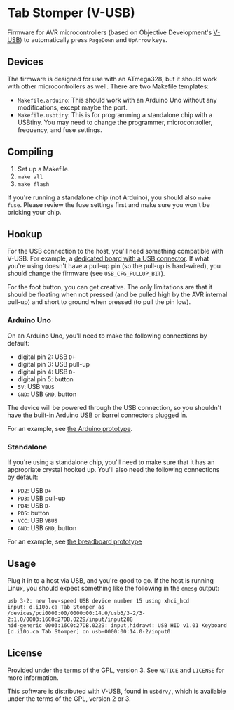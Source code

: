 # Tab Stomper (V-USB)

Firmware for AVR microcontrollers (based on Objective Development's [V-USB](https://www.obdev.at/products/vusb/)) to automatically press `PageDown` and `UpArrow` keys.


## Devices

The firmware is designed for use with an ATmega328, but it should work with other microcontrollers as well.
There are two Makefile templates:

* `Makefile.arduino`: This should work with an Arduino Uno without any modifications, except maybe the port.
* `Makefile.usbtiny`: This is for programming a standalone chip with a USBtiny. You may need to change the programmer, microcontroller, frequency, and fuse settings.


## Compiling

1. Set up a Makefile.
1. `make all`
1. `make flash`

If you're running a standalone chip (not Arduino), you should also `make fuse`.
Please review the fuse settings first and make sure you won't be bricking your chip.


## Hookup

For the USB connection to the host, you'll need something compatible with V-USB.
For example, a [dedicated board with a USB connector](https://d.i10o.ca/projects/vusb-dev-board/).
If what you're using doesn't have a pull-up pin (so the pull-up is hard-wired), you should change the firmware (see `USB_CFG_PULLUP_BIT`).

For the foot button, you can get creative.
The only limitations are that it should be floating when not pressed (and be pulled high by the AVR internal pull-up) and short to ground when pressed (to pull the pin low).


### Arduino Uno

On an Arduino Uno, you'll need to make the following connections by default:

* digital pin 2: USB `D+`
* digital pin 3: USB pull-up
* digital pin 4: USB `D-`
* digital pin 5: button
* `5V`: USB `VBUS`
* `GND`: USB `GND`, button

The device will be powered through the USB connection, so you shouldn't have the built-in Arduino USB or barrel connectors plugged in.

For an example, see [the Arduino prototype](https://d.i10o.ca/projects/tab-stomper/prototype-vusb-arduino/).


### Standalone

If you're using a standalone chip, you'll need to make sure that it has an appropriate crystal hooked up.
You'll also need the following connections by default:

* `PD2`: USB `D+`
* `PD3`: USB pull-up
* `PD4`: USB `D-`
* `PD5`: button
* `VCC`: USB `VBUS`
* `GND`: USB `GND`, button

For an example, see [the breadboard prototype](https://d.i10o.ca/projects/tab-stomper/prototype-vusb-breadboard/)


## Usage

Plug it in to a host via USB, and you're good to go.
If the host is running Linux, you should expect something like the following in the `dmesg` output:
```
usb 3-2: new low-speed USB device number 15 using xhci_hcd
input: d.i10o.ca Tab Stomper as /devices/pci0000:00/0000:00:14.0/usb3/3-2/3-2:1.0/0003:16C0:27DB.0229/input/input288
hid-generic 0003:16C0:27DB.0229: input,hidraw4: USB HID v1.01 Keyboard [d.i10o.ca Tab Stomper] on usb-0000:00:14.0-2/input0
```


## License

Provided under the terms of the GPL, version 3.
See `NOTICE` and `LICENSE` for more information.

This software is distributed with V-USB, found in `usbdrv/`, which is available under the terms of the GPL, version 2 or 3.
